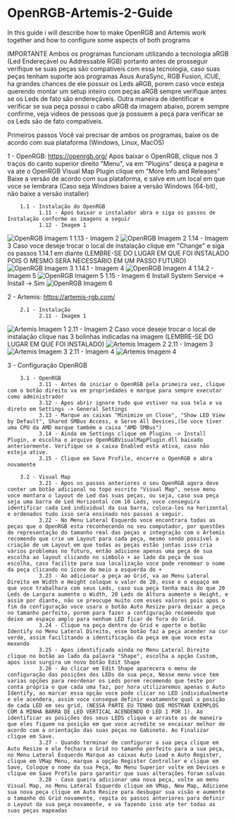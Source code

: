# OpenRGB-Artemis-2-Guide
In this guide i will describe how to make OpenRGB and Artemis work together and how to configure some aspects of both programs

IMPORTANTE
Ambos os programas funcionam utilizando a tecnologia aRGB (Led Endereçável ou Addressable RGB) portanto antes de prosseguir verifique se suas peças são compatíveis com essa tecnologia, caso suas peças tenham suporte aos programas Asus AuraSync, RGB Fusion, iCUE, ha grandes chances de ele possuir os Leds aRGB, porem caso voce esteja querendo montar um setup inteiro com peças aRGB sempre verifique antes se os Leds de fato são endereçáveis. Outra maneira de identificar e verificar se sua peça possui o cabo aRGB da imagem abaixo, porem sempre confirme, veja videos de pessoas que ja possuem a peça para verificar se os Leds são de fato compatíveis.

Primeiros passos
Você vai precisar de ambos os programas, baixe os de acordo com sua plataforma (Windows, Linux, MacOS)

1 - OpenRGB: https://openrgb.org/
Apos baixar o OpenRGB, clique nos 3 traços do canto superior direito "Menu", va em "Plugins" desça a pagina e va ate o OpenRGB Visual Map Plugin clique em "More Info and Releases"
Baixe a versão de acordo com sua plataforma, e salve em um local em que voce se lembrara (Caso seja Windows baixe a versão Windows (64-bit), não baixe a versão installer)

        1.1 - Instalação do OpenRGB
              1.11 - Apos baixar o instalador abra e siga os passos de Instalação conforme as imagens a seguir
              1.12 - Imagem 1 
![OpenRGB Imagem 1](images/imagem1.png)
              1.13 - Imagem 2
![OpenRGB Imagem 2](images/imagem2.png)
              1.14 - Imagem 3 Caso voce deseje trocar o local de instalação clique em "Change" e siga os passos 1.14.1 em diante (LEMBRE-SE DO LUGAR EM QUE FOI INSTALADO POIS O MESMO SERA NECESSÁRIO EM UM PASSO FUTURO)
![OpenRGB Imagem 3](images/imagem3.png)
                    1.14.1 - Imagem 4 
![OpenRGB Imagem 4](images/imagem4.png)
                    1.14.2 - Imagem 5
![OpenRGB Imagem 5](images/imagem5.png)
              1.15 - Imagem 6
              Install System Service -> Install -> Sim
![OpenRGB Imagem 6](images/imagem6.png)
      
2 - Artemis: https://artemis-rgb.com/

        2.1 - Instalação
              2.11 - Imagem 1
![Artemis Imagem 1](images/Artemisimage1.png)
              2.11 - Imagem 2 Caso voce deseje trocar o local de instalação clique nas 3 bolinhas indicadas na imagem (LEMBRE-SE DO LUGAR EM QUE FOI INSTALADO)
![Artemis Imagem 2](images/Artemisimage2.png)
              2.11 - Imagem 3
![Artemis Imagem 3](images/Artemisimage3.png)
              2.11 - Imagem 4
![Artemis Imagem 4](images/Artemisimage4.png)

3 - Configuração OpenRGB

        3.1 - OpenRGB
              3.11 - Antes de iniciar o OpenRGB pela primeira vez, clique com o botão direito va em propriedades e marque para sempre executar como administrador
              3.12 - Apos abrir ignore tudo que estiver na sua tela e va direto em Settings -> General Settings
              3.13 - Marque as caixas "Minimize on Close", "Show LED View by Default", Shared SMBus Access, e Serve All Devices,(Se voce tiver uma CPU da AMD marque também a caixa "AMD SMBus")
              3.14 - Ainda em Settings clique em Plugins -> Install Plugin, e escolha o arquivo OpenRGBVisualMapPlugin.dll baixado anteriormente. Verifique se a caixa Enabled esta ativa, caso não esteja ative.
              3.15 - Clique em Save Profile, encerre o OpenRGB e abra novamente
              
        3.2 - Visual Map 
              3.21 - Apos os passos anteriores o seu OpenRGB agora deve conter um botão adicional no topo escrito "Visual Map", nesse menu voce montara o layout de Led das suas peças, ou seja, caso sua peça seja uma barra de Led Horizontal com 10 Leds, voce conseguira identificar cada Led individual da sua barra, coloca-los na horizontal e ordenados tudo isso sera ensinado nos passos a seguir.
              3.22 - No Menu Lateral Esquerdo voce encontrara todas as peças que o OpenRGB esta reconhecendo no seu computador, por questões de representação do tamanho real das peças e integração com o Artemis recomendo que crie um Layout para cada peça, mesmo sendo possível a criação de um Layout em que todas as peças estão juntas isso cria vários problemas no futuro, então adicione apenas uma peça de sua escolha ao layout clicando no simbolo + ao lado da peça de sua escolha, caso facilite para sua localização voce pode renomear o nome da peça clicando no ícone do meio a esquerda do +
              3.23 - Ao adicionar a peça ao Grid, va ao Menu Lateral Direito em Width e Height coloque o valor de 20, esse e o espaço em que voce trabalhara com seus Leds, caso sua peça tenha mais do que 20 Leds de Largura aumente o Width, 20 Leds de Altura aumente o Height, e assim por diante, não se preocupe muito com esses valores pois apos o fim da configuração voce usara o botão Auto Resize para deixar a peça no tamanho perfeito, porem para fazer a configuração recomendo que deixe um espaço amplo para nenhum LED ficar de fora do Grid.
              3.24 - Clique na peça dentro do Grid e aperte o botão Identify no Menu Lateral Direito, esse botão faz a peça acender na cor verde, assim facilitando a identificação da peça em que voce esta mexendo
              3.25 - Apos identificado ainda no Menu Lateral Direito clique no botão ao lado da palavra "Shape", escolha a opção Custom, apos isso surgira um novo botão Edit Shape
              3.26 - Ao clicar em Edit Shape aparecera o menu de configuração das posições dos LEDs da sua peça, Nesse menu voce tem varias opções para reordenar os Leds porem recomendo que teste por conta própria o que cada uma faz, por hora utilizaremos apenas o Auto Identify, ao marcar essa opção voce pode clicar no LED individualmente e ele acendera, assim voce consegue definir exatamente qual a posição de cada LED em seu grid, (NESSA PARTE EU TENHO QUE MOSTRAR EXEMPLOS COM A MINHA BARRA DE LED VERTICAL ACENDENDO O LED 1 POR 1). Ao identificar as posições dos seus LEDS clique e arraste os de maneira que eles fiquem na posição em que voce acredite se encaixar melhor de acordo com a orientação das suas peças no Gabinete. Ao Finalizar clique em Save.
              3.27 - Quando terminar de configurar a sua peça clique em Auto Resize e ele fechara o Grid no tamanho perfeito para a sua peça, no Menu Lateral Esquerdo Marque as caixas Auto Load e Auto Register, clique em VMap Menu, marque a opção Register Controller e clique em Save, Coloque o nome da sua Peça, No Menu Superior volte em Devices e clique em Save Profile para garantir que suas alterações foram salvas
              3.28 - Caso queira adicionar uma nova peça, volte ao menu Visual Map, no Menu Lateral Esquerdo clique em VMap, New Map, Adicione sua nova peça clique em Auto Resize para desbugar sua visão e aumente o tamanho do Grid novamente, repita os passos anteriores para definir o Layout da sua peça novamente, e va fazendo isso ate ter todas as suas peças mapeadas
      
